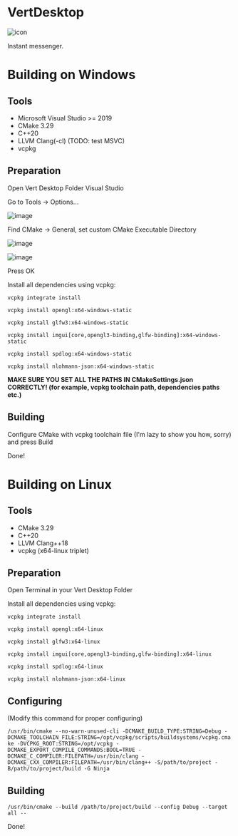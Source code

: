 # VertDesktop

![icon](https://github.com/Vert-im/VertDesktop/assets/61388196/1b4a7613-5e0f-4bf5-9451-c346b8da1ec5)

Instant messenger.

# Building on Windows

## Tools

- Microsoft Visual Studio >= 2019
- CMake 3.29
- C++20
- LLVM Clang(-cl) (TODO: test MSVC)
- vcpkg

## Preparation

Open Vert Desktop Folder Visual Studio

Go to Tools -> Options...

![image](https://github.com/Vert-im/VertDesktop/assets/61388196/6a6eea54-7c4e-4093-b386-7c9167345802)

Find CMake -> General, set custom CMake Executable Directory

![image](https://github.com/Vert-im/VertDesktop/assets/61388196/7575ae9c-00fc-40de-a278-7a4546e40118)

![image](https://github.com/Vert-im/VertDesktop/assets/61388196/3be7e499-a96b-4c47-be0b-5f19a8245fda)

Press OK

Install all dependencies using vcpkg:

`vcpkg integrate install`

`vcpkg install opengl:x64-windows-static`

`vcpkg install glfw3:x64-windows-static`

`vcpkg install imgui[core,opengl3-binding,glfw-binding]:x64-windows-static`

`vcpkg install spdlog:x64-windows-static`

`vcpkg install nlohmann-json:x64-windows-static`

**MAKE SURE YOU SET ALL THE PATHS IN CMakeSettings.json CORRECTLY! (for example, vcpkg toolchain path, dependencies paths etc.)**

## Building

Configure CMake with vcpkg toolchain file (I'm lazy to show you how, sorry) and press Build

Done!


# Building on Linux

## Tools

- CMake 3.29
- C++20
- LLVM Clang++18
- vcpkg (x64-linux triplet)

## Preparation

Open Terminal in your Vert Desktop Folder

Install all dependencies using vcpkg:

`vcpkg integrate install`

`vcpkg install opengl:x64-linux`

`vcpkg install glfw3:x64-linux`

`vcpkg install imgui[core,opengl3-binding,glfw-binding]:x64-linux`

`vcpkg install spdlog:x64-linux`

`vcpkg install nlohmann-json:x64-linux`

## Configuring

(Modify this command for proper configuring)

`/usr/bin/cmake --no-warn-unused-cli -DCMAKE_BUILD_TYPE:STRING=Debug -DCMAKE_TOOLCHAIN_FILE:STRING=/opt/vcpkg/scripts/buildsystems/vcpkg.cmake -DVCPKG_ROOT:STRING=/opt/vcpkg -DCMAKE_EXPORT_COMPILE_COMMANDS:BOOL=TRUE -DCMAKE_C_COMPILER:FILEPATH=/usr/bin/clang -DCMAKE_CXX_COMPILER:FILEPATH=/usr/bin/clang++ -S/path/to/project -B/path/to/project/build -G Ninja`

## Building

`/usr/bin/cmake --build /path/to/project/build --config Debug --target all --`

Done!